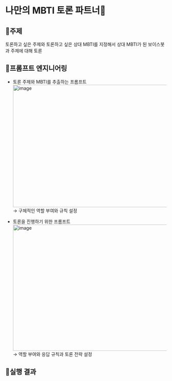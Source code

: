 # 나만의 MBTI 토론 파트너🤖

## 🔸주제
토론하고 싶은 주제와 토론하고 싶은 상대 MBTI를 지정해서 상대 MBTI가 된 보이스봇과 주제에 대해 토론

## 🔸프롬프트 엔지니어링
- 토론 주제와 MBTI를 추출하는 프롬프트 <br>
  <img width="920" height="382" alt="image" src="https://github.com/user-attachments/assets/1ae5c971-fc29-4c07-ab49-9e83299bc7ed" /> <br>
→ 구체적인 역할 부여와 규칙 설정

- 토론을 진행하기 위한 프롬프트
  <img width="1441" height="394" alt="image" src="https://github.com/user-attachments/assets/bc6c734d-b222-4b33-a363-dd642ad0ee71" /> <br>
→ 역할 부여와 응답 규칙과 토론 전략 설정

## 🔸실행 결과


